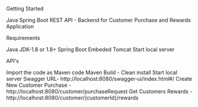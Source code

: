 Getting Started

Java Spring Boot REST API - Backend for Customer Purchase and Rewards Application

Requirements

Java JDK-1.8 or 1.8+ Spring Boot Embeded Tomcat Start local server

API's

Import the code as Maven code
Maven Build - Clean install
Start local server
Swagger URL- http://localhost:8080/swagger-ui/index.html#/
Create New Customer Purchase - http://localhost:8080/customer/purchaseRequest
Get Customers Rewards  - http://localhost:8080/customer/{customerId}/rewards
